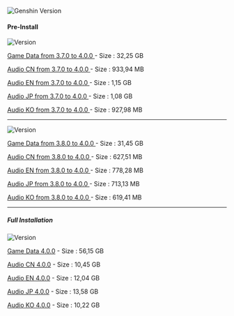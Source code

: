 ![Genshin Version](https://img.shields.io/badge/4.0.0-Update-green?style=for-the-badge)
  
#### Pre-Install
![Version](https://img.shields.io/badge/3.7.0%20to%204.0.0-Update-red?style=for-the-badge)
 
 [Game Data from 3.7.0 to 4.0.0	](https://autopatchhk.yuanshen.com/client_app/update/hk4e_global/10/game_3.7.0_4.0.0_hdiff_ny78JZtwupS1F6PL.zip) - Size : 32,25 GB
  
 [Audio CN from 3.7.0 to 4.0.0	](https://autopatchhk.yuanshen.com/client_app/update/hk4e_global/10/zh-cn_3.7.0_4.0.0_hdiff_6bH0wmErf3kdAinZ.zip) - Size : 933,94 MB
  
 [Audio EN from 3.7.0 to 4.0.0	](https://autopatchhk.yuanshen.com/client_app/update/hk4e_global/10/en-us_3.7.0_4.0.0_hdiff_5XpQ2rw03n8e9Yom.zip) - Size : 1,15 GB 
  
 [Audio JP from 3.7.0 to 4.0.0	](https://autopatchhk.yuanshen.com/client_app/update/hk4e_global/10/ja-jp_3.7.0_4.0.0_hdiff_OSM7inRWL8vjg0UH.zip) - Size : 1,08 GB 
  
 [Audio KO from 3.7.0 to 4.0.0	](https://autopatchhk.yuanshen.com/client_app/update/hk4e_global/10/ko-kr_3.7.0_4.0.0_hdiff_mFR6qzxTSlaYjdOh.zip) - Size : 927,98 MB 
  
<hr>

![Version](https://img.shields.io/badge/3.8.0%20to%204.0.0-Update-blue?style=for-the-badge)

 [Game Data from 3.8.0 to 4.0.0	](https://autopatchhk.yuanshen.com/client_app/update/hk4e_global/10/game_3.8.0_4.0.0_hdiff_Brgs45clx6Teu1wO.zip) - Size : 31,45 GB 
  
 [Audio CN from 3.8.0 to 4.0.0	](https://autopatchhk.yuanshen.com/client_app/update/hk4e_global/10/zh-cn_3.8.0_4.0.0_hdiff_mEnWBIaviZwz9rqH.zip) - Size : 627,51 MB 
  
 [Audio EN from 3.8.0 to 4.0.0	](https://autopatchhk.yuanshen.com/client_app/update/hk4e_global/10/en-us_3.8.0_4.0.0_hdiff_M9dPNbJx1hiWoZuY.zip) - Size : 778,28 MB  
  
 [Audio JP from 3.8.0 to 4.0.0	](https://autopatchhk.yuanshen.com/client_app/update/hk4e_global/10/ja-jp_3.8.0_4.0.0_hdiff_lN024VYf9jhzPbBo.zip) - Size : 713,13 MB  
  
 [Audio KO from 3.8.0 to 4.0.0	](https://autopatchhk.yuanshen.com/client_app/update/hk4e_global/10/ko-kr_3.8.0_4.0.0_hdiff_GR7WVCPuATEyjxK2.zip) - Size : 619,41 MB  
   
 <hr> 
  
##### Full Installation
![Version](https://img.shields.io/badge/Full-Update-gold?style=for-the-badge)
 
 [Game Data 4.0.0](https://autopatchhk.yuanshen.com/client_app/download/pc_zip/20230804185804_eTmE8EZjJZdAJapq/GenshinImpact_4.0.0.zip) - Size : 56,15 GB
  
 [Audio CN 4.0.0](https://autopatchhk.yuanshen.com/client_app/download/pc_zip/20230804185804_eTmE8EZjJZdAJapq/Audio_Chinese_4.0.0.zip) - Size : 10,45 GB
  
 [Audio EN 4.0.0](https://autopatchhk.yuanshen.com/client_app/download/pc_zip/20230804185804_eTmE8EZjJZdAJapq/Audio_English(US)_4.0.0.zip) - Size : 12,04 GB
  
 [Audio JP 4.0.0](https://autopatchhk.yuanshen.com/client_app/download/pc_zip/20230804185804_eTmE8EZjJZdAJapq/Audio_Japanese_4.0.0.zip) - Size : 13,58 GB
  
 [Audio KO 4.0.0](https://autopatchhk.yuanshen.com/client_app/download/pc_zip/20230804185804_eTmE8EZjJZdAJapq/Audio_Korean_4.0.0.zip) - Size : 10,22 GB
